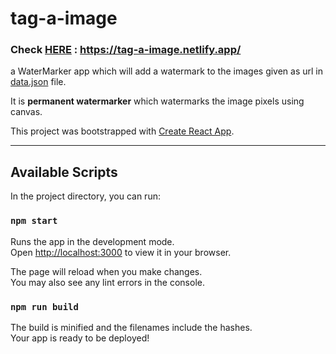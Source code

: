 # tag-a-image

### Check [HERE](https://tag-a-image.netlify.app/) : https://tag-a-image.netlify.app/

a WaterMarker app which will add a watermark to the images given as url in [data.json](https://github.com/omthakare16/ProjecTory/tree/main/tag-a-image/blob/main/src/data.json) file.

It is **permanent watermarker** which watermarks the image pixels using canvas.

This project was bootstrapped with [Create React App](https://github.com/facebook/create-react-app).

---

## Available Scripts

In the project directory, you can run:

### `npm start`

Runs the app in the development mode.\
Open [http://localhost:3000](http://localhost:3000) to view it in your browser.

The page will reload when you make changes.\
You may also see any lint errors in the console.

### `npm run build`

The build is minified and the filenames include the hashes.\
Your app is ready to be deployed!
